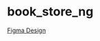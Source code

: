 # book_store_ng

[Figma Design](https://www.figma.com/design/J0UI3RShbjg1jpxIoBdsFe/Online-Book-Store?node-id=1-129&t=K4FzvXYWEHuBiGXB-0)
